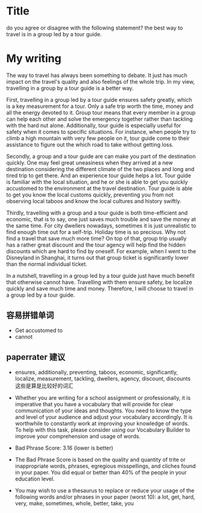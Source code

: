 # Title
do you agree or disagree with the following statement? the best way to travel is in a group led by a tour guide.


# My writing

The way to travel has always been something to debate. It just has much impact on the travel's quality and also feelings of the whole trip. In my view, travelling in a group by a tour guide is a better way.

First, travelling in a group led by a tour guide ensures safety greatly, which is a key measurement for a tour. Only a safe trip worth the time, money and all the energy devoted to it. Group tour means that every member in a group can help each other and solve the emergency together rather than tackling with the hard nut alone. Additionally, tour guide is especially useful for safety when it comes to specific situations. For instance, when people try to climb a high mountain with very few people on it, tour guide come to their assistance to figure out the which road to take without getting loss.

Secondly, a group and a tour guide are can make you part of the destination quickly. One may feel great uneasiness when they arrived at a new destination considering the different climate of the two places and long and tired trip to get there.  And an experience tour guide helps a lot. Tour guide is familiar with the local situation, and he or she is able to get you quickly accustomed to the environment at the travel destination. Tour guide is able to get you know the local customs quickly, preventing you from not observing local taboos and know the local cultures and history swiftly.

Thirdly, travelling with a group and a tour guide is both time-efficient and economic, that is to say, one just saves much trouble and save the money at the same time. For city dwellers nowadays, sometimes it is just unrealistic to find enough time out for a self-trip. Holiday time is so precious. Why not find a travel that save much more time? On top of that, group trip usually has a rather great discount and the tour agency will help find the hidden discounts which are hard to find by oneself. For example, when I went to the Disneyland in Shanghai, it turns out that group ticket is significantly lower than the normal individual ticket. 

In a nutshell, travelling in a group led by a tour guide just have much benefit that otherwise cannot have. Travelling with them ensure safety, be localize quickly and save much time and money. Therefore, I will choose to travel in a group led by a tour guide.



## 容易拼错单词
- Get accustomed to
- cannot


## paperrater 建议
- ensures, additionally, preventing, taboos, economic, significantly, localize, measurement, tackling, dwellers, agency, discount, discounts  这些是算是比较好的词汇
- Whether you are writing for a school assignment or professionally, it is imperative that you have a vocabulary that will provide for clear communication of your ideas and thoughts. You need to know the type and level of your audience and adjust your vocabulary accordingly. It is worthwhile to constantly work at improving your knowledge of words. To help with this task, please consider using our Vocabulary Builder to improve your comprehension and usage of words.

- Bad Phrase Score: 3.16 (lower is better)
- The Bad Phrase Score is based on the quality and quantity of trite or inappropriate words, phrases, egregious misspellings, and cliches found in your paper. You did equal or better than 40% of the people in your education level.
- You may wish to use a thesaurus to replace or reduce your usage of the following words and/or phrases in your paper (worst 10):
a lot, get, hard, very, make, sometimes, whole, better, take, you
